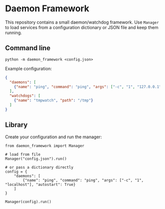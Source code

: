 # Daemon Framework

This repository contains a small daemon/watchdog framework. Use `Manager` to load services from a configuration dictionary or JSON file and keep them running.

## Command line

```
python -m daemon_framework <config.json>
```

Example configuration:

```json
{
  "daemons": [
    {"name": "ping", "command": "ping", "args": ["-c", "1", "127.0.0.1"], "autostart": true}
  ],
  "watchdogs": [
    {"name": "tmpwatch", "path": "/tmp"}
  ]
}
```

## Library

Create your configuration and run the manager:

```
from daemon_framework import Manager

# load from file
Manager("config.json").run()

# or pass a dictionary directly
config = {
    "daemons": [
        {"name": "ping", "command": "ping", "args": ["-c", "1", "localhost"], "autostart": True}
    ]
}

Manager(config).run()
```
